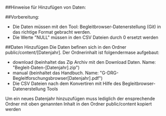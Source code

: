 ##Hinweise für Hinzufügen von Daten:

##Vorbereitung:

- Die Daten müssen mit den Tool: Begleitbrowser-Datenerstellung (Git) in das richtige Format gebracht werden.
- Die Werte "NULL" müssen in den CSV Dateien durch 0 ersetzt werden

##Daten Hinzufügen
Die Daten befinen sich in den Ordner public/content/[Datenjahr]. Der Ordnerinhalt ist folgendermase aufgebaut:

- download (beinhaltet das Zip Archiv mit den Download Daten. Name: "Begleit-Daten-[Datenjahr].zip")
- manual (beinhaltet das Handbuch. Name: "G-DRG-Begleitforschungsbrowser[Datenjahr].pdf")
- Die CSV Dateien nach dem Konvertiren mit Hilfe des Begleitbrowser-Datenerstellung Tools

Um ein neues Datenjahr hinzuzufügen muss lediglich der ensprechende Ordner mit oben genannten Inhalt in den Ordner public/content kopiert werden  

